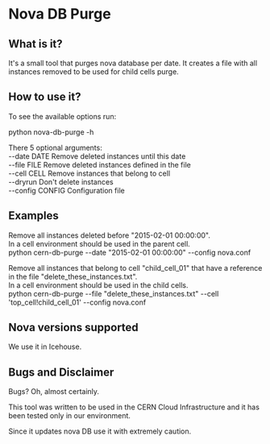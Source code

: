 Nova DB Purge
=============

What is it?
-----------
It's a small tool that purges nova database per date.
It creates a file with all instances removed to be used for child cells purge.


How to use it?
--------------
To see the available options run:

python nova-db-purge -h

There 5 optional arguments: <br />
--date DATE      Remove deleted instances until this date <br />
--file FILE      Remove deleted instances defined in the file <br />
--cell CELL      Remove instances that belong to cell <br />
--dryrun         Don't delete instances <br />
--config CONFIG  Configuration file <br />


Examples
--------

Remove all instances deleted before "2015-02-01 00:00:00". <br />
In a cell environment should be used in the parent cell. <br />
python cern-db-purge --date "2015-02-01 00:00:00" --config nova.conf


Remove all instances that belong to cell "child_cell_01" that have a reference in the file "delete_these_instances.txt".  <br />
In a cell environment should be used in the child cells.  <br />
python cern-db-purge --file "delete_these_instances.txt" --cell 'top_cell!child_cell_01' --config nova.conf


Nova versions supported
-----------------------
We use it in Icehouse.


Bugs and Disclaimer
-------------------
Bugs? Oh, almost certainly.

This tool was written to be used in the CERN Cloud Infrastructure and 
it has been tested only in our environment.

Since it updates nova DB use it with extremely caution.
